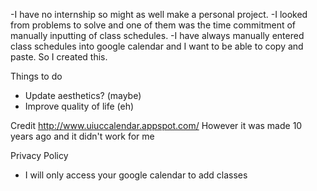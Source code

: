 -I have no internship so might as well make a personal project.
-I looked from problems to solve and one of them was the time commitment of manually inputting of class schedules.
-I have always manually entered class schedules into google calendar and I want to be able to copy and paste.
So I created this.


Things to do

- Update aesthetics? (maybe)
- Improve quality of life (eh)


Credit
http://www.uiuccalendar.appspot.com/
However it was made 10 years ago and it didn't work for me

Privacy Policy
- I will only access your google calendar to add classes
